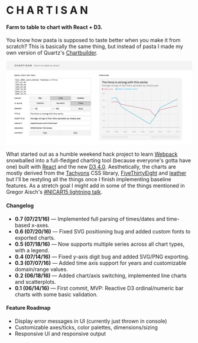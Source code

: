 # C H A R T I S A N
#### Farm to table to chart with React + D3.

You know how pasta is supposed to taste better when you make it from scratch? This is basically the same thing, but instead of pasta I made my own version of Quartz's [Chartbuilder](https://github.com/Quartz/Chartbuilder).

![Chartisan](screenshot.png)

What started out as a humble weekend hack project to learn [Webpack](https://github.com/webpack/webpack) snowballed into a full-fledged charting tool (because everyone's gotta have one) built with [React](https://github.com/facebook/react) and the new [D3 4.0](https://github.com/d3/d3). Aesthetically, the charts are mostly derived from the [Tachyons](https://github.com/tachyons-css/tachyons) CSS library, [FiveThirtyEight](https://fivethirtyeight.com) and [leather](https://github.com/wireservice/leather) but I'll be restyling all the things once I finish implementing baseline features. As a stretch goal I might add in some of the things mentioned in Gregor Aisch's [#NICAR15 lightning talk](http://vis4.net/blog/posts/seven-features-youll-wantin-your-next-charting-tool).

#### Changelog
* **0.7 (07/21/16)** — Implemented full parsing of times/dates and time-based x-axes.
* **0.6 (07/20/16)** — Fixed SVG positioning bug and added custom fonts to exported charts. 
* **0.5 (07/18/16)** — Now supports multiple series across all chart types, with a legend.
* **0.4 (07/14/16)** — Fixed y-axis digit bug and added SVG/PNG exporting.
* **0.3 (07/07/16)** — Added time axis support for years and customizable domain/range values.
* **0.2 (06/18/16)** — Added chart/axis switching, implemented line charts and scatterplots.
* **0.1 (06/14/16)** — First commit, MVP: Reactive D3 ordinal/numeric bar charts with some basic validation.

#### Feature Roadmap
* Display error messages in UI (currently just thrown in console)
* Customizable axes/ticks, color palettes, dimensions/sizing
* Responsive UI and responsive output
